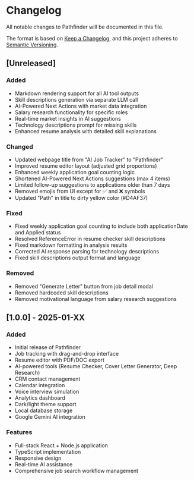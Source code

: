 # Changelog

All notable changes to Pathfinder will be documented in this file.

The format is based on [Keep a Changelog](https://keepachangelog.com/en/1.0.0/),
and this project adheres to [Semantic Versioning](https://semver.org/spec/v2.0.0.html).

## [Unreleased]

### Added
- Markdown rendering support for all AI tool outputs
- Skill descriptions generation via separate LLM call
- AI-Powered Next Actions with market data integration
- Salary research functionality for specific roles
- Real-time market insights in AI suggestions
- Technology descriptions prompt for missing skills
- Enhanced resume analysis with detailed skill explanations

### Changed
- Updated webpage title from "AI Job Tracker" to "Pathfinder"
- Improved resume editor layout (adjusted grid proportions)
- Enhanced weekly application goal counting logic
- Shortened AI-Powered Next Actions suggestions (max 4 items)
- Limited follow-up suggestions to applications older than 7 days
- Removed emojis from UI except for ✅ and ❌ symbols
- Updated "Path" in title to dirty yellow color (#D4AF37)

### Fixed
- Fixed weekly application goal counting to include both applicationDate and Applied status
- Resolved ReferenceError in resume checker skill descriptions
- Fixed markdown formatting in analysis results
- Corrected AI response parsing for technology descriptions
- Fixed skill descriptions output format and language

### Removed
- Removed "Generate Letter" button from job detail modal
- Removed hardcoded skill descriptions
- Removed motivational language from salary research suggestions

## [1.0.0] - 2025-01-XX

### Added
- Initial release of Pathfinder
- Job tracking with drag-and-drop interface
- Resume editor with PDF/DOC export
- AI-powered tools (Resume Checker, Cover Letter Generator, Deep Research)
- CRM contact management
- Calendar integration
- Voice interview simulation
- Analytics dashboard
- Dark/light theme support
- Local database storage
- Google Gemini AI integration

### Features
- Full-stack React + Node.js application
- TypeScript implementation
- Responsive design
- Real-time AI assistance
- Comprehensive job search workflow management 